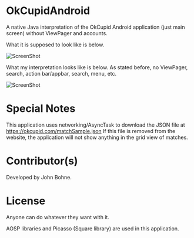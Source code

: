 # OkCupidAndroid

A native Java interpretation of the OkCupid Android application (just main screen) without ViewPager and accounts.

What it is supposed to look like is below.

![ScreenShot](https://raw.github.com/John61590/OkCupidAndroid/master/matchpage.png)

What my interpretation looks like is below. As stated before, no ViewPager, search, action bar/appbar, search, menu, etc.

![ScreenShot](https://raw.github.com/John61590/OkCupidAndroid/master/okcupid-app.png)

# Special Notes

This application uses networking/AsyncTask to download the JSON file at https://okcupid.com/matchSample.json
If this file is removed from the website, the application will not show anything in the grid view of matches.

# Contributor(s)

Developed by John Bohne.

# License

Anyone can do whatever they want with it.

AOSP libraries and Picasso (Square library) are used in this application.
